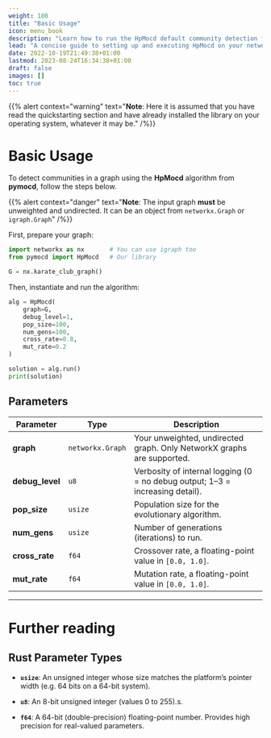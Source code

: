 ```yaml
---
weight: 100
title: "Basic Usage"
icon: menu_book
description: "Learn how to run the HpMocd default community detection function"
lead: "A concise guide to setting up and executing HpMocd on your network."
date: 2022-10-19T21:49:38+01:00
lastmod: 2023-08-24T16:34:38+01:00
draft: false
images: []
toc: true
---
```


{{% alert context="warning" text="**Note**: Here it is assumed that you have read the quickstarting section and have already installed the library on your operating system, whatever it may be." /%}}

# Basic Usage

To detect communities in a graph using the **HpMocd** algorithm from **pymocd**, follow the steps below.

{{% alert context="danger" text="**Note**: The input graph **must** be unweighted and undirected. It can be an object from `networkx.Graph` or `igraph.Graph`" /%}}

First, prepare your graph:

```python
import networkx as nx       # You can use igraph too
from pymocd import HpMocd   # Our library

G = nx.karate_club_graph()
```

Then, instantiate and run the algorithm:

```python
alg = HpMocd(
    graph=G,
    debug_level=1,
    pop_size=100,
    num_gens=100,
    cross_rate=0.8,
    mut_rate=0.2
)

solution = alg.run()
print(solution)
```

## Parameters

| Parameter     | Type               | Description                                                                    |
|---------------|--------------------|--------------------------------------------------------------------------------|
| **graph**     | `networkx.Graph`   | Your unweighted, undirected graph. Only NetworkX graphs are supported.         |
| **debug_level** | `u8`             | Verbosity of internal logging (0 = no debug output; 1–3 = increasing detail).  |
| **pop_size**  | `usize`            | Population size for the evolutionary algorithm.                                |
| **num_gens**  | `usize`            | Number of generations (iterations) to run.                                     |
| **cross_rate** | `f64`             | Crossover rate, a floating-point value in `[0.0, 1.0]`.                         |
| **mut_rate**  | `f64`              | Mutation rate, a floating-point value in `[0.0, 1.0]`.                          |


---

# Further reading

## Rust Parameter Types

* **`usize`**: An unsigned integer whose size matches the platform’s pointer width (e.g. 64 bits on a 64-bit system).

* **`u8`**: An 8-bit unsigned integer (values 0 to 255).s.

* **`f64`**: A 64-bit (double-precision) floating-point number. Provides high precision for real-valued parameters.
